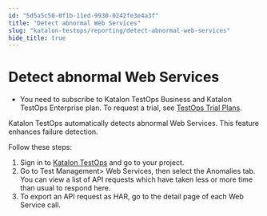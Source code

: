 ```yaml
---
id: "5d5a5c50-0f1b-11ed-9930-0242fe3e4a3f"
title: "Detect abnormal Web Services"
slug: "katalon-testops/reporting/detect-abnormal-web-services"
hide_title: true
---
```


# <a id="task-3585" class="anchor_top_offset"/><a id="ariaid-title1" class="anchor_top_offset"/>Detect abnormal Web Services

<div xmlns="http://www.w3.org/1999/xhtml" className="section prereq p"><ul className="ul"><li className="li"><p className="p"> You need to subscribe to <span className="ph">Katalon TestOps Business</span> and <span className="ph">Katalon TestOps Enterprise</span> plan. To
        request a trial, see <a className="xref" href="/docs/legacy/products-and-licenses/katalon-testops-subscriptions/trial-plans">TestOps
          Trial Plans</a>.</p></li></ul></div>
<section xmlns="http://www.w3.org/1999/xhtml" className="section context">Katalon TestOps automatically detects abnormal Web Services. This feature enhances failure detection. <p className="p">Follow these steps:</p></section> 
<ol xmlns="http://www.w3.org/1999/xhtml" className="ol steps"><li className="li step stepexpand"><span className="ph cmd"> Sign in to <a className="xref j-external-link" href="https://testops.katalon.io/login" target="_blank">Katalon TestOps</a> and go to your project.</span></li><li className="li step stepexpand"><span className="ph cmd">Go to  <span className="ph uicontrol">Test Management</span>&gt; <span className="ph uicontrol">Web Services</span>, then select the <span className="ph uicontrol">Anomalies</span> tab.</span><div className="itemgroup info">You can view a list of API requests which have taken less or more time than usual to respond here.</div></li><li className="li step stepexpand"><span className="ph cmd">To export an API request as HAR, go to the detail page of each Web Service call.</span></li></ol> 
